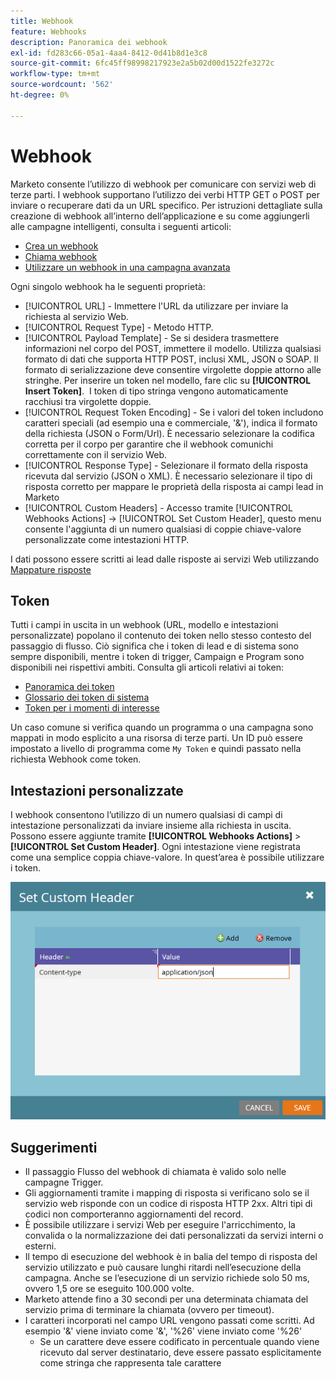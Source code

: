 ```yaml
---
title: Webhook
feature: Webhooks
description: Panoramica dei webhook
exl-id: fd283c66-05a1-4aa4-8412-0d41b8d1e3c8
source-git-commit: 6fc45ff98998217923e2a5b02d00d1522fe3272c
workflow-type: tm+mt
source-wordcount: '562'
ht-degree: 0%

---
```


# Webhook

Marketo consente l’utilizzo di webhook per comunicare con servizi web di terze parti. I webhook supportano l’utilizzo dei verbi HTTP GET o POST per inviare o recuperare dati da un URL specifico. Per istruzioni dettagliate sulla creazione di webhook all’interno dell’applicazione e su come aggiungerli alle campagne intelligenti, consulta i seguenti articoli:

- [Crea un webhook](https://experienceleague.adobe.com/en/docs/marketo/using/product-docs/administration/additional-integrations/create-a-webhook)
- [Chiama webhook](https://experienceleague.adobe.com/en/docs/marketo/using/product-docs/core-marketo-concepts/smart-campaigns/flow-actions/call-webhook)
- [Utilizzare un webhook in una campagna avanzata](https://experienceleague.adobe.com/en/docs/marketo/using/product-docs/core-marketo-concepts/smart-campaigns/flow-actions/use-a-webhook-in-a-smart-campaign)

Ogni singolo webhook ha le seguenti proprietà:

- [!UICONTROL URL] - Immettere l&#39;URL da utilizzare per inviare la richiesta al servizio Web.
- [!UICONTROL Request Type] - Metodo HTTP.
- [!UICONTROL Payload Template] - Se si desidera trasmettere informazioni nel corpo del POST, immettere il modello. Utilizza qualsiasi formato di dati che supporta HTTP POST, inclusi XML, JSON o SOAP. Il formato di serializzazione deve consentire virgolette doppie attorno alle stringhe. Per inserire un token nel modello, fare clic su **[!UICONTROL Insert Token]**.  I token di tipo stringa vengono automaticamente racchiusi tra virgolette doppie.
- [!UICONTROL Request Token Encoding] - Se i valori del token includono caratteri speciali (ad esempio una e commerciale, &#39;&amp;&#39;), indica il formato della richiesta (JSON o Form/Url). È necessario selezionare la codifica corretta per il corpo per garantire che il webhook comunichi correttamente con il servizio Web.
- [!UICONTROL Response Type] - Selezionare il formato della risposta ricevuta dal servizio (JSON o XML). È necessario selezionare il tipo di risposta corretto per mappare le proprietà della risposta ai campi lead in Marketo
- [!UICONTROL Custom Headers] - Accesso tramite [!UICONTROL Webhooks Actions] -> [!UICONTROL Set Custom Header], questo menu consente l&#39;aggiunta di un numero qualsiasi di coppie chiave-valore personalizzate come intestazioni HTTP.

I dati possono essere scritti ai lead dalle risposte ai servizi Web utilizzando [Mappature risposte](response-mappings.md)

## Token

Tutti i campi in uscita in un webhook (URL, modello e intestazioni personalizzate) popolano il contenuto dei token nello stesso contesto del passaggio di flusso. Ciò significa che i token di lead e di sistema sono sempre disponibili, mentre i token di trigger, Campaign e Program sono disponibili nei rispettivi ambiti. Consulta gli articoli relativi ai token:

- [Panoramica dei token](https://experienceleague.adobe.com/en/docs/marketo/using/product-docs/demand-generation/landing-pages/personalizing-landing-pages/tokens-overview)
- [Glossario dei token di sistema](https://experienceleague.adobe.com/en/docs/marketo/using/product-docs/email-marketing/general/using-tokens/system-tokens-glossary)
- [Token per i momenti di interesse](https://experienceleague.adobe.com/en/docs/marketo/using/product-docs/marketo-sales-insight/msi-for-salesforce/features/tabs-in-the-msi-panel/interesting-moments/trigger-tokens-for-interesting-moments)

Un caso comune si verifica quando un programma o una campagna sono mappati in modo esplicito a una risorsa di terze parti. Un ID può essere impostato a livello di programma come `My Token` e quindi passato nella richiesta Webhook come token.

## Intestazioni personalizzate

I webhook consentono l’utilizzo di un numero qualsiasi di campi di intestazione personalizzati da inviare insieme alla richiesta in uscita. Possono essere aggiunte tramite **[!UICONTROL Webhooks Actions]** > **[!UICONTROL Set Custom Header]**. Ogni intestazione viene registrata come una semplice coppia chiave-valore. In quest’area è possibile utilizzare i token.

![Intestazioni personalizzate](assets/custom-headers.png)

## Suggerimenti

- Il passaggio Flusso del webhook di chiamata è valido solo nelle campagne Trigger.
- Gli aggiornamenti tramite i mapping di risposta si verificano solo se il servizio web risponde con un codice di risposta HTTP 2xx. Altri tipi di codici non comporteranno aggiornamenti del record.
- È possibile utilizzare i servizi Web per eseguire l&#39;arricchimento, la convalida o la normalizzazione dei dati personalizzati da servizi interni o esterni.
- Il tempo di esecuzione del webhook è in balia del tempo di risposta del servizio utilizzato e può causare lunghi ritardi nell’esecuzione della campagna. Anche se l’esecuzione di un servizio richiede solo 50 ms, ovvero 1,5 ore se eseguito 100.000 volte.
- Marketo attende fino a 30 secondi per una determinata chiamata del servizio prima di terminare la chiamata (ovvero per timeout).
- I caratteri incorporati nel campo URL vengono passati come scritti. Ad esempio &#39;&amp;&#39; viene inviato come &#39;&amp;&#39;, &#39;%26&#39; viene inviato come &#39;%26&#39;
   - Se un carattere deve essere codificato in percentuale quando viene ricevuto dal server destinatario, deve essere passato esplicitamente come stringa che rappresenta tale carattere
